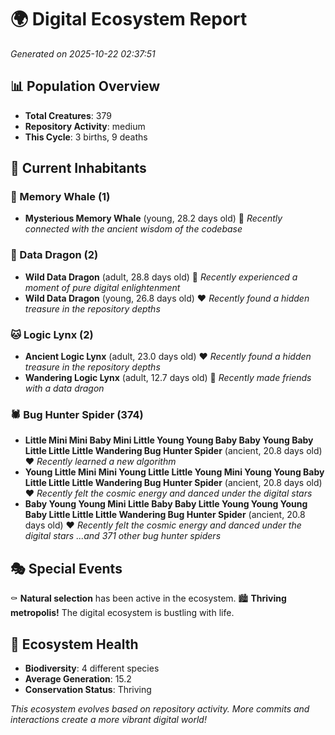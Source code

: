 # 🌍 Digital Ecosystem Report
*Generated on 2025-10-22 02:37:51*

## 📊 Population Overview
- **Total Creatures**: 379
- **Repository Activity**: medium
- **This Cycle**: 3 births, 9 deaths

## 👥 Current Inhabitants

### 🐋 Memory Whale (1)
- **Mysterious Memory Whale** (young, 28.2 days old) 💛
  *Recently connected with the ancient wisdom of the codebase*

### 🐉 Data Dragon (2)
- **Wild Data Dragon** (adult, 28.8 days old) 💚
  *Recently experienced a moment of pure digital enlightenment*
- **Wild Data Dragon** (young, 26.8 days old) ❤️
  *Recently found a hidden treasure in the repository depths*

### 🐱 Logic Lynx (2)
- **Ancient Logic Lynx** (adult, 23.0 days old) ❤️
  *Recently found a hidden treasure in the repository depths*
- **Wandering Logic Lynx** (adult, 12.7 days old) 💛
  *Recently made friends with a data dragon*

### 🕷️ Bug Hunter Spider (374)
- **Little Mini Mini Baby Mini Little Young Young Baby Baby Young Baby Little Little Little Wandering Bug Hunter Spider** (ancient, 20.8 days old) ❤️
  *Recently learned a new algorithm*
- **Young Little Mini Mini Young Little Little Young Mini Young Young Baby Little Little Little Wandering Bug Hunter Spider** (ancient, 20.8 days old) ❤️
  *Recently felt the cosmic energy and danced under the digital stars*
- **Baby Young Young Mini Little Baby Baby Little Young Young Young Baby Little Little Little Wandering Bug Hunter Spider** (ancient, 20.8 days old) ❤️
  *Recently felt the cosmic energy and danced under the digital stars*
  *...and 371 other bug hunter spiders*

## 🎭 Special Events

⚰️ **Natural selection** has been active in the ecosystem.
🏙️ **Thriving metropolis!** The digital ecosystem is bustling with life.

## 🔬 Ecosystem Health
- **Biodiversity**: 4 different species
- **Average Generation**: 15.2
- **Conservation Status**: Thriving

*This ecosystem evolves based on repository activity. More commits and interactions create a more vibrant digital world!*